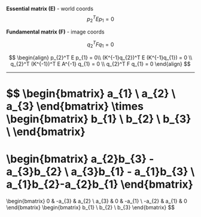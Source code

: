**Essential matrix (E)** - world coords
$$
p_{2}^T E p_{1} = 0
$$

**Fundamental matrix (F)** - image coords

$$
q_{2}^T F q_{1} = 0
$$

$$
\begin{align}
p_{2}^T E p_{1} = 0\\
(K^{-1}q_{2})^T E (K^{-1}q_{1}) = 0 \\
q_{2}^T (K^{-1})^T E A^{-1} q_{1} = 0 \\
q_{2}^T F q_{1} = 0
\end{align}
$$

---
$$
\begin{bmatrix}
a_{1} \\
a_{2} \\
a_{3}
\end{bmatrix}
\times
\begin{bmatrix}
b_{1} \\
b_{2} \\
b_{3} \\
\end{bmatrix}
=
\begin{bmatrix}
a_{2}b_{3} - a_{3}b_{2} \\
a_{3}b_{1} - a_{1}b_{3} \\
a_{1}b_{2}-a_{2}b_{1}
\end{bmatrix}
=
\begin{bmatrix}
0 & -a_{3} & a_{2} \\
a_{3} & 0 & -a_{1} \\
-a_{2} & a_{1} & 0
\end{bmatrix}
\begin{bmatrix}
b_{1} \\
b_{2} \\
b_{3}
\end{bmatrix}
$$

